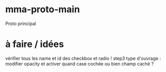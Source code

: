 # mma-proto-main
 Proto principal

# à faire / idées
 vérifier tous les name et id des checkbox et radio !
step3 type d'ouvrage : modifier opacity et activer quand case cochée ou bien champ caché ?
